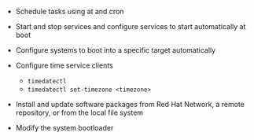 - Schedule tasks using at and cron

- Start and stop services and configure services to start automatically at boot

- Configure systems to boot into a specific target automatically

- Configure time service clients
    - `timedatectl`
    - `timedatectl set-timezone <timezone>`


- Install and update software packages from Red Hat Network, a remote repository, or from the local file system

- Modify the system bootloader
